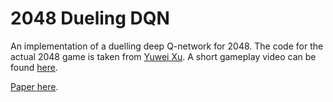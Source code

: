 # 2048 Dueling DQN

An implementation of a duelling deep Q-network for 2048. The code for the actual 2048 game is taken from [Yuwei Xu](https://github.com/xuyuwei/2048-ql/).
A short gameplay video can be found [here](https://henryou.com/musings/2048-video/).

[Paper here](https://www.overleaf.com/read/jpvmdwmzcytv).
